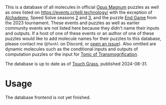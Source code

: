 This is a database of all molecules in official [Opus Magnum](https://www.zachtronics.com/opus-magnum/) puzzles as well as ones listed on <https://events.critelli.technology/> with the exception of [Alchademy](https://events.critelli.technology/collection/444), Speed Solve seasons [2](https://events.critelli.technology/collection/speedsolve2) and [3](https://events.critelli.technology/collection/speedsolve3), and the puzzle [End Game](https://events.critelli.technology/OM2023_W0_EndGame) from the 2023 tournament. These events and puzzles as well as earlier community events are not listed here because they didn't name their inputs and outputs. If a host of one of these events or an author of one of these puzzles would like to add molecule names for their puzzles to this database, please contact me (`@fenhl` on Discord, or [open an issue](https://github.com/fenhl/molecule-db/issues/new)). Also omitted are dynamic molecules such as the conditional inputs and outputs of computation puzzles or the input for [Tonic of Transmogrification](https://events.critelli.technology/OM2023Weeklies_TransTonic).

The database is up to date as of [Touch Grass](https://events.critelli.technology/OM2024Weeklies_TouchGrass), published 2024-08-31.

# Usage

The database frontend is not yet finished.
